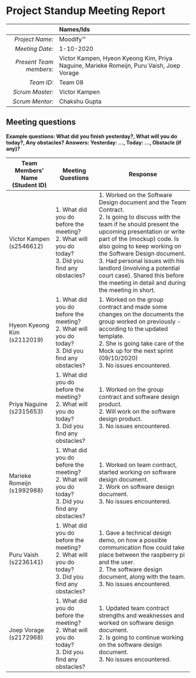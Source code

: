 # Project Standup Meeting Report

|                          | **Names/Ids**  |
|-------------------------:|:---------------|
| *Project Name:*          |  Moodify™              |
| *Meeting Date:*          |  1-10-2020              |
| *Present Team members:*  |  Victor Kampen, Hyeon Kyeong Kim, Priya Naguine, Marieke Romeijn, Puru Vaish, Joep Vorage               |
| *Team ID:*               |  Team 08              |
| *Scrum  Master:*         |  Victor Kampen              |
| *Scrum  Mentor:*         | Chakshu Gupta                |
 
## Meeting questions

**Example questions: What did you finish yesterday?, What will you do today?, Any obstacles?   Answers: Yesterday: ..., Today: ..., Obstacle (if any)?**

| **Team Members' Name (Student ID)** | **Meeting Questions** | **Response**  |
|-------------------------------------|-----------------------|---------------|
| Victor Kampen      (s2546612)                 | 1. What did you do before the meeting? <br> 2. What will you do today? <br> 3. Did you find any obstacles? | 1. Worked on the Software Design document and the Team Contract. <br> 2. Is going to discuss with the team if he should present the upcoming presentation or write part of the (mockup) code. Is also going to keep working on the Software Design document. <br> 3. Had personal issues with his landlord (involving a potential court case). Shared this before the meeting in detail and during the meeting in short.              |
| Hyeon Kyeong Kim   (s2112019)                 | 1. What did you do before the meeting? <br> 2. What will you do today? <br> 3. Did you find any obstacles?| 1. Worked on the group contract and made some changes on the documents the group worked on previously -according to the updated template. <br> 2. She is going take care of the Mock up for the next sprint (09/10/2020) <br> 3. No issues encountered.            |
| Priya Naguine      (s2315653)                 | 1. What did you do before the meeting? <br> 2. What will you do today? <br> 3. Did you find any obstacles?| 1. Worked on the group contract and software design product. <br> 2. Will work on the software design product. <br> 3. No issues encountered.         |
| Marieke Romeijn    (s1992988)                 | 1. What did you do before the meeting? <br> 2. What will you do today? <br> 3. Did you find any obstacles?| 1. Worked on team contract, started working on software design document. <br> 2. Work on software design document. <br> 3. No issues encountered.            |
| Puru Vaish         (s2236141)                 | 1. What did you do before the meeting? <br> 2. What will you do today? <br> 3. Did you find any obstacles?| 1. Gave a technical design demo, on how a possible communication flow could take place between the raspberry pi and the user. <br> 2. The software design document, along with the team. <br> 3. No issues encountered.                |
| Joep Vorage        (s2172968)                 | 1. What did you do before the meeting? <br> 2. What will you do today? <br> 3. Did you find any obstacles?| 1. Updated team contract strengths and weaknesses and worked on software design document. <br> 2. Is going to continue working on the software design document. <br> 3. No issues encountered.                      |
